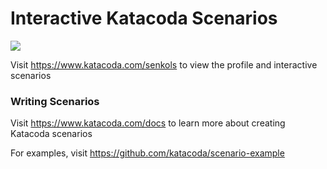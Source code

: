 # Interactive Katacoda Scenarios

[![](http://shields.katacoda.com/katacoda/senkols/count.svg)](https://www.katacoda.com/senkols "Get your profile on Katacoda.com")

Visit https://www.katacoda.com/senkols to view the profile and interactive scenarios

### Writing Scenarios
Visit https://www.katacoda.com/docs to learn more about creating Katacoda scenarios

For examples, visit https://github.com/katacoda/scenario-example
